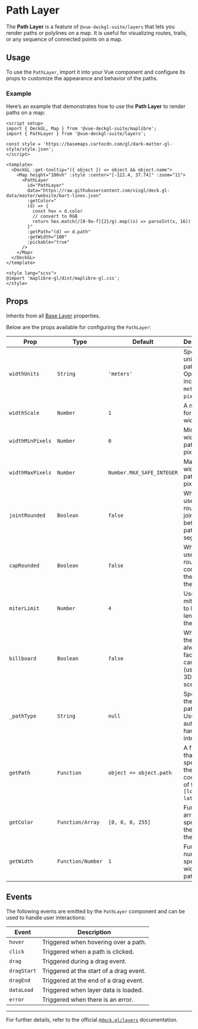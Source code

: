 <script setup>
import { DeckGL, Map } from '@vue-deckgl-suite/maplibre';
import { PathLayer } from '@vue-deckgl-suite/layers';
import 'maplibre-gl/dist/maplibre-gl.css';
</script>

# Path Layer

The **Path Layer** is a feature of `@vue-deckgl-suite/layers` that lets you render paths or polylines on a map. It is useful for visualizing routes, trails, or any sequence of connected points on a map.

<ClientOnly>
    <DeckGL :getTooltip="({ object }) => object && object.name">
        <Map 
            height="400px" 
            :style="`https://basemaps.cartocdn.com/gl/dark-matter-gl-style/style.json`" 
            :center="[-122.4, 37.74]" 
            :zoom="11" 
            :max-zoom="20" 
            :pitch="30"
        >
            <PathLayer
                id="PathLayer"
                data="https://raw.githubusercontent.com/visgl/deck.gl-data/master/website/bart-lines.json"
                :getColor="
                (d) => {
                  const hex = d.color
                  // convert to RGB
                  return hex.match(/[0-9a-f]{2}/g).map((x) => parseInt(x, 16))
                }"
                :getPath="(d) => d.path"
                :getWidth="100"
                :pickable="true"
            />
        </Map>
    </DeckGL>
</ClientOnly>

## Usage

To use the `PathLayer`, import it into your Vue component and configure its props to customize the appearance and behavior of the paths.

### Example

Here’s an example that demonstrates how to use the **Path Layer** to render paths on a map:

```vue
<script setup>
import { DeckGL, Map } from '@vue-deckgl-suite/maplibre';
import { PathLayer } from '@vue-deckgl-suite/layers';

const style = 'https://basemaps.cartocdn.com/gl/dark-matter-gl-style/style.json';
</script>

<template>
  <DeckGL :get-tooltip="({ object }) => object && object.name">
    <Map height="100vh" :style :center="[-122.4, 37.74]" :zoom="11">
      <PathLayer
        id="PathLayer"
        data="https://raw.githubusercontent.com/visgl/deck.gl-data/master/website/bart-lines.json"
        :getColor="
        (d) => {
          const hex = d.color
          // convert to RGB
          return hex.match(/[0-9a-f]{2}/g).map((x) => parseInt(x, 16))
        }"
        :getPath="(d) => d.path"
        :getWidth="100"
        :pickable="true"
      />
    </Map>
  </DeckGL>
</template>

<style lang="scss">
@import 'maplibre-gl/dist/maplibre-gl.css';
</style>
```

## Props
Inherits from all [Base Layer](https://deck.gl/docs/api-reference/core/layer#properties) properties.

Below are the props available for configuring the `PathLayer`:

| Prop              | Type               | Default                   | Description                                                                                      |
|-------------------|--------------------|---------------------------|--------------------------------------------------------------------------------------------------|
| `widthUnits`      | `String`          | `'meters'`                | Specifies units for the path width. Options include `meters` or `pixels`.                       |
| `widthScale`      | `Number`          | `1`                       | A multiplier for the path width.                                                                |
| `widthMinPixels`  | `Number`          | `0`                       | Minimum width of the path in pixels.                                                            |
| `widthMaxPixels`  | `Number`          | `Number.MAX_SAFE_INTEGER` | Maximum width of the path in pixels.                                                            |
| `jointRounded`    | `Boolean`         | `false`                   | Whether to use rounded joints between path segments.                                            |
| `capRounded`      | `Boolean`         | `false`                   | Whether to use rounded corners at the ends of the path.                                         |
| `miterLimit`      | `Number`          | `4`                       | Used in miter joins to limit the length of the join.                                             |
| `billboard`       | `Boolean`         | `false`                   | Whether the path is always facing the camera (useful for 3D scenarios).                         |
| `_pathType`       | `String`          | `null`                    | Specifies the type of path. Usually auto-handled internally.                                     |
| `getPath`         | `Function`        | `object => object.path`   | A function that specifies the coordinates of the path `[longitude, latitude]`.                  |
| `getColor`        | `Function/Array`  | `[0, 0, 0, 255]`          | Function or array that specifies the color of the path.                                          |
| `getWidth`        | `Function/Number` | `1`                       | Function or number to specify the width of the path.                                             |

## Events

The following events are emitted by the `PathLayer` component and can be used to handle user interactions:

| Event         | Description                               |
|---------------|-------------------------------------------|
| `hover`       | Triggered when hovering over a path.      |
| `click`       | Triggered when a path is clicked.         |
| `drag`        | Triggered during a drag event.            |
| `dragStart`   | Triggered at the start of a drag event.   |
| `dragEnd`     | Triggered at the end of a drag event.     |
| `dataLoad`    | Triggered when layer data is loaded.      |
| `error`       | Triggered when there is an error.         |

---

For further details, refer to the official [`@deck.gl/layers`](https://deck.gl/docs/api-reference/layers/path-layer) documentation.